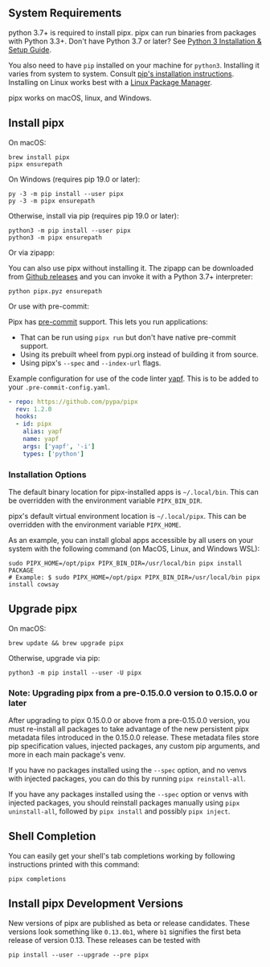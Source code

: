 ## System Requirements

python 3.7+ is required to install pipx. pipx can run binaries from packages with Python 3.3+. Don't have Python 3.7 or later? See [Python 3 Installation & Setup Guide](https://realpython.com/installing-python/).

You also need to have `pip` installed on your machine for `python3`. Installing it varies from system to system. Consult [pip's installation instructions](https://pip.pypa.io/en/stable/installing/). Installing on Linux works best with a [Linux Package Manager](https://packaging.python.org/guides/installing-using-linux-tools/#installing-pip-setuptools-wheel-with-linux-package-managers).

pipx works on macOS, linux, and Windows.

## Install pipx

On macOS:

```
brew install pipx
pipx ensurepath
```

On Windows (requires pip 19.0 or later):

```
py -3 -m pip install --user pipx
py -3 -m pipx ensurepath
```

Otherwise, install via pip (requires pip 19.0 or later):

```
python3 -m pip install --user pipx
python3 -m pipx ensurepath
```

Or via zipapp:

You can also use pipx without installing it.
The zipapp can be downloaded from [Github releases](https://github.com/pypa/pipx/releases) and you can invoke it with a Python 3.7+ interpreter:

```
python pipx.pyz ensurepath
```

<a name="pre-commit"></a>Or use with pre-commit:

Pipx has [pre-commit](https://pre-commit.com/) support. This lets you run applications:
* That can be run using `pipx run` but don't have native pre-commit support.
* Using its prebuilt wheel from pypi.org instead of building it from source.
* Using pipx's `--spec` and `--index-url` flags.

Example configuration for use of the code linter [yapf](https://github.com/google/yapf/). This is to be added to your `.pre-commit-config.yaml`. 

```yaml
- repo: https://github.com/pypa/pipx
  rev: 1.2.0
  hooks:
  - id: pipx
    alias: yapf
    name: yapf
    args: ['yapf', '-i']
    types: ['python']
```

### Installation Options

The default binary location for pipx-installed apps is `~/.local/bin`. This can be overridden with the environment variable `PIPX_BIN_DIR`.

pipx's default virtual environment location is `~/.local/pipx`. This can be overridden with the environment variable `PIPX_HOME`.

As an example, you can install global apps accessible by all users on your system with the following command (on MacOS, Linux, and Windows WSL):

```
sudo PIPX_HOME=/opt/pipx PIPX_BIN_DIR=/usr/local/bin pipx install PACKAGE
# Example: $ sudo PIPX_HOME=/opt/pipx PIPX_BIN_DIR=/usr/local/bin pipx install cowsay
```

## Upgrade pipx

On macOS:

```
brew update && brew upgrade pipx
```

Otherwise, upgrade via pip:

```
python3 -m pip install --user -U pipx
```

### Note: Upgrading pipx from a pre-0.15.0.0 version to 0.15.0.0 or later

After upgrading to pipx 0.15.0.0 or above from a pre-0.15.0.0 version, you must re-install all packages to take advantage of the new persistent pipx metadata files introduced in the 0.15.0.0 release. These metadata files store pip specification values, injected packages, any custom pip arguments, and more in each main package's venv.

If you have no packages installed using the `--spec` option, and no venvs with injected packages, you can do this by running `pipx reinstall-all`.

If you have any packages installed using the `--spec` option or venvs with injected packages, you should reinstall packages manually using `pipx uninstall-all`, followed by `pipx install` and possibly `pipx inject`.

## Shell Completion

You can easily get your shell's tab completions working by following instructions printed with this command:

```
pipx completions
```

## Install pipx Development Versions

New versions of pipx are published as beta or release candidates. These versions look something like `0.13.0b1`, where `b1` signifies the first beta release of version 0.13. These releases can be tested with

```
pip install --user --upgrade --pre pipx
```
